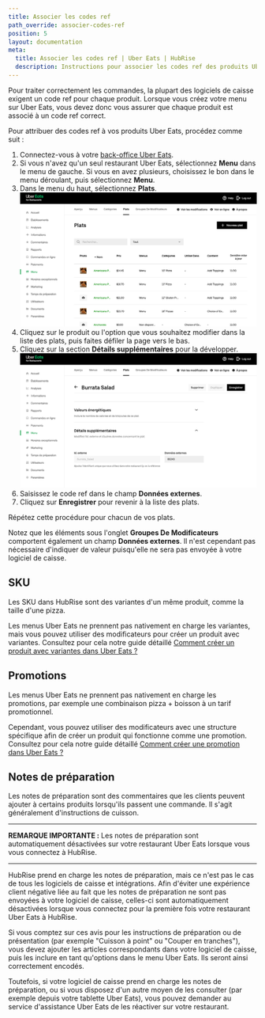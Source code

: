 ```yaml
---
title: Associer les codes ref
path_override: associer-codes-ref
position: 5
layout: documentation
meta:
  title: Associer les codes ref | Uber Eats | HubRise
  description: Instructions pour associer les codes ref des produits Uber Eats à d'autres apps après avoir connecté le logiciel de caisse à HubRise. Connectez les apps et synchronisez vos données.
---
```


Pour traiter correctement les commandes, la plupart des logiciels de caisse exigent un code ref pour chaque produit. Lorsque vous créez votre menu sur Uber Eats, vous devez donc vous assurer que chaque produit est associé à un code ref correct.

Pour attribuer des codes ref à vos produits Uber Eats, procédez comme suit :

1. Connectez-vous à votre [back-office Uber Eats](https://restaurant.uber.com).
2. Si vous n'avez qu'un seul restaurant Uber Eats, sélectionnez **Menu** dans le menu de gauche. Si vous en avez plusieurs, choisissez le bon dans le menu déroulant, puis sélectionnez **Menu**.
3. Dans le menu du haut, sélectionnez **Plats**.
   ![Back-office Uber Eats](./images/007-uber-eats-back-office.png)
4. Cliquez sur le produit ou l'option que vous souhaitez modifier dans la liste des plats, puis faites défiler la page vers le bas.
5. Cliquez sur la section **Détails supplémentaires** pour la développer.
   ![Page des plats Uber Eats](./images/008-uber-eats-item-page.png)
6. Saisissez le code ref dans le champ **Données externes**.
7. Cliquez sur **Enregistrer** pour revenir à la liste des plats.

Répétez cette procédure pour chacun de vos plats.

Notez que les éléments sous l'onglet **Groupes De Modificateurs** comportent également un champ **Données externes**. Il n'est cependant pas nécessaire d'indiquer de valeur puisqu'elle ne sera pas envoyée à votre logiciel de caisse.

## SKU

Les SKU dans HubRise sont des variantes d'un même produit, comme la taille d'une pizza.

Les menus Uber Eats ne prennent pas nativement en charge les variantes, mais vous pouvez utiliser des modificateurs pour créer un produit avec variantes. Consultez pour cela notre guide détaillé [Comment créer un produit avec variantes dans Uber Eats ?](/apps/uber-eats/faqs/create-product-with-skus)

## Promotions

Les menus Uber Eats ne prennent pas nativement en charge les promotions, par exemple une combinaison pizza + boisson à un tarif promotionnel.

Cependant, vous pouvez utiliser des modificateurs avec une structure spécifique afin de créer un produit qui fonctionne comme une promotion. Consultez pour cela notre guide détaillé [Comment créer une promotion dans Uber Eats ?](/apps/uber-eats/faqs/create-deal-in-uber-eats)

## Notes de préparation

Les notes de préparation sont des commentaires que les clients peuvent ajouter à certains produits lorsqu'ils passent une commande. Il s'agit généralement d'instructions de cuisson.

---

**REMARQUE IMPORTANTE :** Les notes de préparation sont automatiquement désactivées sur votre restaurant Uber Eats lorsque vous vous connectez à HubRise.

---

HubRise prend en charge les notes de préparation, mais ce n'est pas le cas de tous les logiciels de caisse et intégrations. Afin d'éviter une expérience client négative liée au fait que les notes de préparation ne sont pas envoyées à votre logiciel de caisse, celles-ci sont automatiquement désactivées lorsque vous connectez pour la première fois votre restaurant Uber Eats à HubRise.

Si vous comptez sur ces avis pour les instructions de préparation ou de présentation (par exemple "Cuisson à point" ou "Couper en tranches"), vous devez ajouter les articles correspondants dans votre logiciel de caisse, puis les inclure en tant qu'options dans le menu Uber Eats. Ils seront ainsi correctement encodés.

Toutefois, si votre logiciel de caisse prend en charge les notes de préparation, ou si vous disposez d'un autre moyen de les consulter (par exemple depuis votre tablette Uber Eats), vous pouvez demander au service d'assistance Uber Eats de les réactiver sur votre restaurant.
